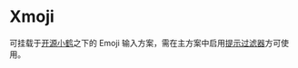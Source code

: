 # Xmoji
可挂载于[开源小鹤](https://git.io/openfly)之下的 Emoji 输入方案，需在主方案中启用[提示过滤器](https://github.com/amorphobia/openfly/blob/08a5ce70fa83a0cc94df29f7b9760147b3cd3d7a/lua/openfly_hint_filter.lua)方可使用。

